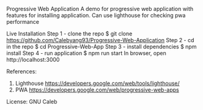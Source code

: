  Progressive Web Application
A demo for progressive web application with features for installing application. Can use lighthouse for checking pwa performance

Live
Installation
Step 1 - clone the repo
$ git clone https://github.com/Calebyang93/Progressive-Web-Application
Step 2 - cd in the repo
$ cd Progressive-Web-App
Step 3 - install dependencies
$ npm install
Step 4 - run application
$ npm run start
In browser, open http://localhost:3000

References: 
1. Lighthouse
 https://developers.google.com/web/tools/lighthouse/
2. PWA 
https://developers.google.com/web/progressive-web-apps

License: 
GNU Caleb 
